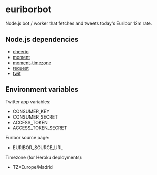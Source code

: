 # euriborbot

Node.js bot / worker that fetches and tweets today's Euribor 12m rate.

## Node.js dependencies

* [cheerio](https://cheerio.js.org/)
* [moment](https://momentjs.com/)
* [moment-timezone](https://momentjs.com/timezone/)
* [request](https://github.com/request/request)
* [twit](https://github.com/ttezel/twit)

## Environment variables

Twitter app variables:
* CONSUMER_KEY
* CONSUMER_SECRET
* ACCESS_TOKEN
* ACCESS_TOKEN_SECRET

Euribor source page:
* EURIBOR_SOURCE_URL

Timezone (for Heroku deployments):
* TZ=Europe/Madrid
